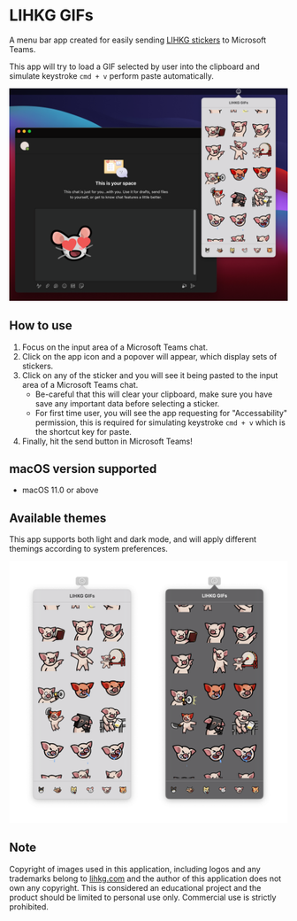 # LIHKG GIFs

A menu bar app created for easily sending [LIHKG stickers](https://lihkg.com/stickers) to Microsoft Teams.

This app will try to load a GIF selected by user into the clipboard and simulate keystroke `cmd + v` perform paste automatically.

![Mockup image](./docs/mockup.png)

## How to use
1. Focus on the input area of a Microsoft Teams chat.
2. Click on the app icon and a popover will appear, which display sets of stickers.
3. Click on any of the sticker and you will see it being pasted to the input area of a Microsoft Teams chat.
    * Be-careful that this will clear your clipboard, make sure you have save any important data before selecting a sticker.
    * For first time user, you will see the app requesting for "Accessability" permission, this is required for simulating keystroke `cmd + v` which is the shortcut key for paste.
4. Finally, hit the send button in Microsoft Teams!

## macOS version supported

* macOS 11.0 or above

## Available themes

This app supports both light and dark mode, and will apply different themings according to system preferences. 

<p align="center">
    <img src="./docs/themes.png" alt="Themes" width="600"/>
</p>

## Note

Copyright of images used in this application, including logos and any trademarks belong to [lihkg.com](https://lihkg.com/) and the author of this application does not own any copyright. This is considered an educational project and the product should be limited to personal use only. Commercial use is strictly prohibited.